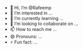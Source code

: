- 👋 Hi, I’m @Rafeemp
- 👀 I’m interested in ...
- 🌱 I’m currently learning ...
- 💞️ I’m looking to collaborate on ...
- 📫 How to reach me ...
- 😄 Pronouns: ...
- ⚡ Fun fact: ...

<!---
Rafeemp/Rafeemp is a ✨ special ✨ repository because its `README.md` (this file) appears on your GitHub profile.
You can click the Preview link to take a look at your changes.
--->
